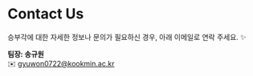 # Contact Us

승부각에 대한 자세한 정보나 문의가 필요하신 경우, 아래 이메일로 연락 주세요. ✨

**팀장: 송규원**  
✉️ [gyuwon0722@kookmin.ac.kr](mailto:gyuwon0722@kookmin.ac.kr)